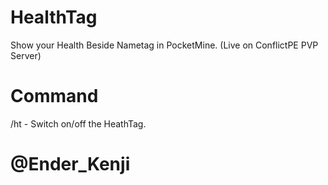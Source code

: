 # HealthTag

Show your Health Beside Nametag in PocketMine. 
(Live on ConflictPE PVP Server)

# Command
/ht - Switch on/off the HeathTag.

# @Ender_Kenji
